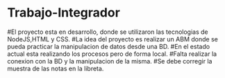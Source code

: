 # Trabajo-Integrador
#El proyecto esta en desarrollo, donde se utilizaron las tecnologias de NodeJS,HTML y CSS.
#La idea del proyecto es realizar un ABM donde se pueda practicar la manipulacion de datos desde una BD.
#En el estado actual esta realizando los procesos pero de forma local.
#Falta realizar la conexion con la BD y la manipulacion de la misma.
#Se debe corregir la muestra de las notas en la libreta.
